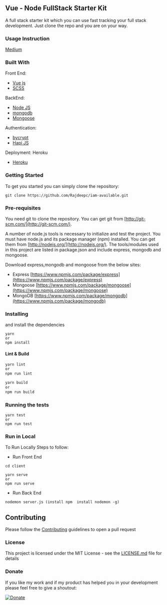 ## Vue - Node FullStack Starter Kit

A full stack starter kit which you can use fast tracking your full stack development. Just clone the repo and you are on your way.

### Usage Instruction

[Medium](https://medium.com/@rajrock38/full-stack-boilerplate-saves-the-day-9a13ef2ab863)

### Built With

Front End:
* [Vue js](https://github.com/facebook/vue/)
* [SCSS](https://github.com/sass/sass)

BackEnd:
* [Node JS](https://nodejs.org/en/)
* [mongodb](https://github.com/mongodb/mongo)
* [Mongoose](https://github.com/Automattic/mongoose)

Authentication:
* [bycrypt](https://github.com/kelektiv/node.bcrypt.js/)
* [Hapi JS](https://github.com/hapijs/hapi)

Deployment:
Heroku
* [Heroku](https://github.com/heroku)


### Getting Started
To get you started you can simply clone the repository:

```
git clone https://github.com/Rajdeepc/iam-available.git
```

### Pre-requisites
You need git to clone the repository. You can get git from
[http://git-scm.com/](http://git-scm.com/).

A number of node.js tools is necessary to initialize and test the project. You must have node.js and its package manager (npm) installed. You can get them from  [http://nodejs.org/](http://nodejs.org/). The tools/modules used in this project are listed in package.json and include express, mongodb and mongoose.

Download express,mongodb and mongoose from the below sites:
 - Express [https://www.npmjs.com/package/express](https://www.npmjs.com/package/express)
 - Mongoose [https://www.npmjs.com/package/mongoose](https://www.npmjs.com/package/mongoose)
 - MongoDB [https://www.npmjs.com/package/mongodb](https://www.npmjs.com/package/mongodb)

### Installing

and install the dependencies
```
yarn 
or 
npm install
```

#### Lint & Build

```sh
yarn lint 
or 
npm run lint

yarn build 
or 
npm run build
```

### Running the tests
```
yarn test 
or 
npm run test
```

### Run in Local

To Run Locally Steps to follow:

* Run Front End
```
cd client 

yarn serve 
or 
npm run serve
```

* Run Back End
```
nodemon server.js (install npm  install nodemon -g)
```


## Contributing

Please follow the [Contributing](./github/CONTRIBUTING.md) guidelines to open a pull request


### License

This project is licensed under the MIT License - see the [LICENSE.md](./github/LICENSE.md) file for details

### Donate

If you like my work and if my product has helped you in your development please feel free to give a shoutout:

[![Donate](https://img.shields.io/badge/Donate-PayPal-green.svg)](https://paypal.me/RajdeepC?locale.x=en_GB)
